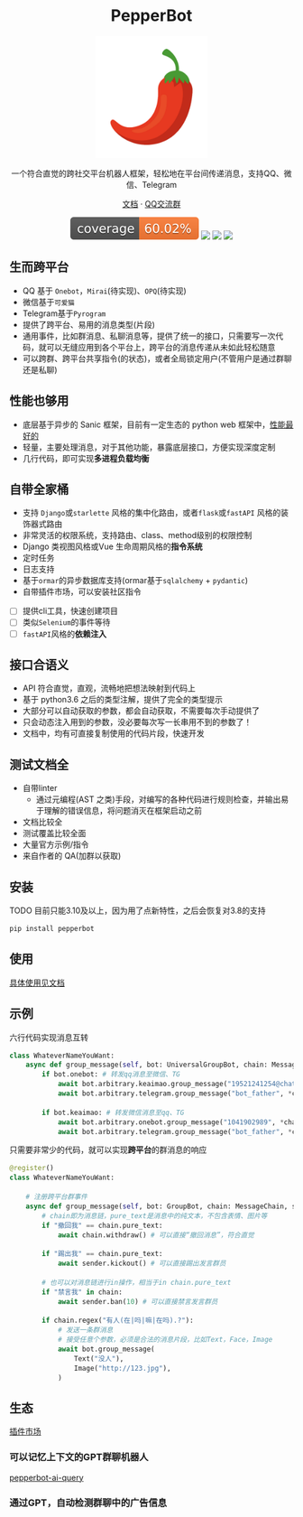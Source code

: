 <h1 align="center">PepperBot</h1>

<p align="center">
<img  src="./archive/icon.png" width="200" />
</p>

<p align="center">一个符合直觉的跨社交平台机器人框架，轻松地在平台间传递消息，支持QQ、微信、Telegram</p>
<p align="center">
<a href="https://ssmjae.github.io/PepperBot/">文档</a> ·
<a href="https://jq.qq.com/?_wv=1027&k=EPhcRRib">QQ交流群</a>  
</p>

<p align="center">
<img src="./archive/coverage-badge.svg" />
<img src="https://badge.fury.io/py/pepperbot.svg" />
<img src="https://img.shields.io/badge/python-3.8+-blue.svg" />
<img src="https://static.pepy.tech/badge/pepperbot/month" />

</p>

## 生而跨平台

- QQ 基于 `Onebot`，`Mirai`(待实现)、`OPQ`(待实现)
- 微信基于`可爱猫`
- Telegram基于`Pyrogram`
- 提供了跨平台、易用的消息类型(片段)
- 通用事件，比如群消息、私聊消息等，提供了统一的接口，只需要写一次代码，就可以无缝应用到各个平台上，跨平台的消息传递从未如此轻松随意
- 可以跨群、跨平台共享指令(的状态)，或者全局锁定用户(不管用户是通过群聊还是私聊)

## 性能也够用

- 底层基于异步的 Sanic 框架，目前有一定生态的 python web 框架中，[性能最好的](https://www.techempower.com/benchmarks/)
- 轻量，主要处理消息，对于其他功能，暴露底层接口，方便实现深度定制
- 几行代码，即可实现**多进程负载均衡**

## 自带全家桶

- 支持 `Django`或`starlette` 风格的集中化路由，或者`flask`或`fastAPI` 风格的装饰器式路由
- 非常灵活的权限系统，支持路由、class、method级别的权限控制
- Django 类视图风格或Vue 生命周期风格的**指令系统**
- 定时任务
- 日志支持
- 基于`ormar`的异步数据库支持(ormar基于`sqlalchemy` + `pydantic`)
- 自带插件市场，可以安装社区指令
- [ ] 提供cli工具，快速创建项目
- [ ] 类似`Selenium`的事件等待
- [ ] `fastAPI`风格的**依赖注入**

## 接口合语义

- API 符合直觉，直观，流畅地把想法映射到代码上
- 基于 python3.6 之后的类型注解，提供了完全的类型提示
- 大部分可以自动获取的参数，都会自动获取，不需要每次手动提供了
- 只会动态注入用到的参数，没必要每次写一长串用不到的参数了！
- 文档中，均有可直接复制使用的代码片段，快速开发

## 测试文档全

- 自带linter
  - 通过元编程(AST 之类)手段，对编写的各种代码进行规则检查，并输出易于理解的错误信息，将问题消灭在框架启动之前
- 文档比较全
- 测试覆盖比较全面
- 大量官方示例/指令
- 来自作者的 QA(加群以获取)

## 安装

TODO 目前只能3.10及以上，因为用了点新特性，之后会恢复对3.8的支持

```bash
pip install pepperbot
```

## 使用

[具体使用见文档](https://ssmjae.github.io/PepperBot/)

## 示例

六行代码实现消息互转

```py
class WhateverNameYouWant:
    async def group_message(self, bot: UniversalGroupBot, chain: MessageChain):
        if bot.onebot: # 转发qq消息至微信、TG
            await bot.arbitrary.keaimao.group_message("19521241254@chatroom", *chain.segments)
            await bot.arbitrary.telegram.group_message("bot_father", *chain.segments)

        if bot.keaimao: # 转发微信消息至qq、TG
            await bot.arbitrary.onebot.group_message("1041902989", *chain.segments)
            await bot.arbitrary.telegram.group_message("bot_father", *chain.segments)
```

只需要非常少的代码，就可以实现**跨平台**的群消息的响应

```py
@register()
class WhateverNameYouWant:

    # 注册跨平台群事件
    async def group_message(self, bot: GroupBot, chain: MessageChain, sender: Sender):
        # chain即为消息链，pure_text是消息中的纯文本，不包含表情、图片等
        if "撤回我" == chain.pure_text:
            await chain.withdraw() # 可以直接“撤回消息”，符合直觉

        if "踢出我" == chain.pure_text:
            await sender.kickout() # 可以直接踢出发言群员

        # 也可以对消息链进行in操作，相当于in chain.pure_text
        if "禁言我" in chain:
            await sender.ban(10) # 可以直接禁言发言群员

        if chain.regex("有人(在|吗|嘛|在吗).?"):
            # 发送一条群消息
            # 接受任意个参数，必须是合法的消息片段，比如Text，Face，Image
            await bot.group_message(
                Text("没人"),
                Image("http://123.jpg"),
            )
```

## 生态

[插件市场](https://ssmjae.github.io/PepperBot/market/)

### 可以记忆上下文的GPT群聊机器人

[pepperbot-ai-query](https://github.com/SSmJaE/PepperBot/tree/master/capabilities/pepperbot_gpt_example )

### 通过GPT，自动检测群聊中的广告信息
